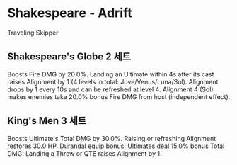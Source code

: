 # Shakespeare - Adrift

Traveling Skipper

## Shakespeare's Globe 2 세트

Boosts Fire DMG by 20.0%. Landing an Ultimate within 4s after its cast raises Alignment by 1 (4 levels in total: Jove/Venus/Luna/Sol). Alignment drops by 1 every 10s and can be refreshed at level 4. Alignment 4 (Sol) makes enemies take 20.0% bonus Fire DMG from host (independent effect).

## King's Men 3 세트

Boosts Ultimate's Total DMG by 30.0%. Raising or refreshing Alignment restores 30.0 HP. Durandal equip bonus: Ultimates deal 15.0% bonus Total DMG. Landing a Throw or QTE raises Alignment by 1.
